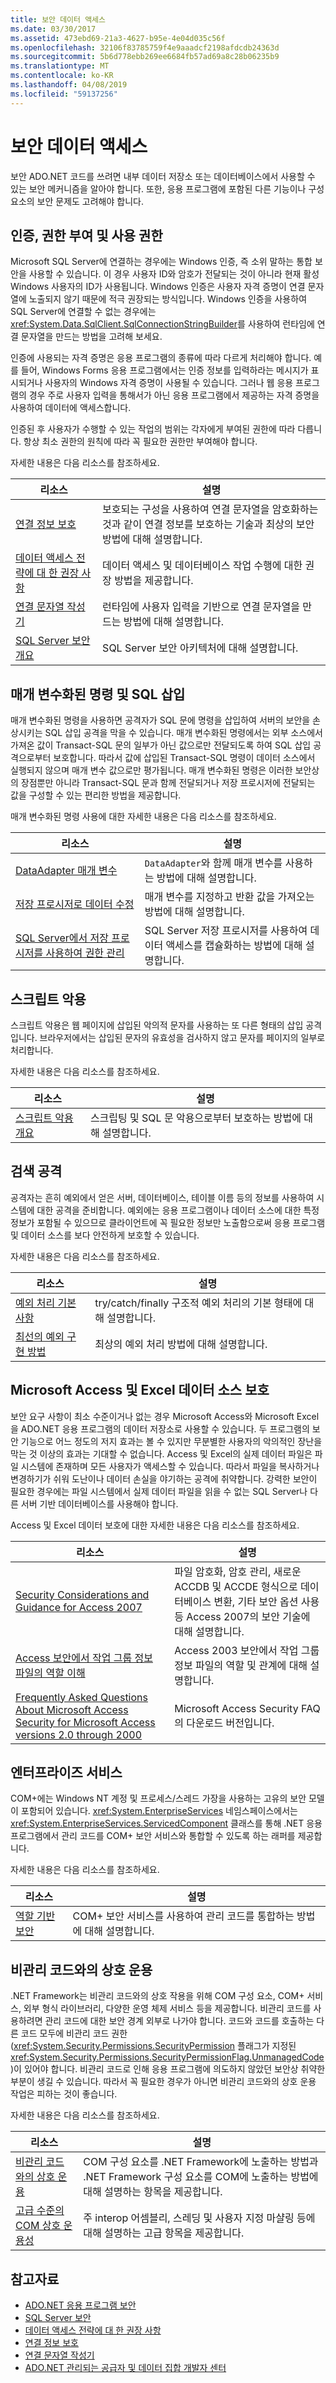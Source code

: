```yaml
---
title: 보안 데이터 액세스
ms.date: 03/30/2017
ms.assetid: 473ebd69-21a3-4627-b95e-4e04d035c56f
ms.openlocfilehash: 32106f83785759f4e9aaadcf2198afdcdb24363d
ms.sourcegitcommit: 5b6d778ebb269ee6684fb57ad69a8c28b06235b9
ms.translationtype: MT
ms.contentlocale: ko-KR
ms.lasthandoff: 04/08/2019
ms.locfileid: "59137256"
---
```

# <a name="secure-data-access"></a>보안 데이터 액세스
보안 ADO.NET 코드를 쓰려면 내부 데이터 저장소 또는 데이터베이스에서 사용할 수 있는 보안 메커니즘을 알아야 합니다. 또한, 응용 프로그램에 포함된 다른 기능이나 구성 요소의 보안 문제도 고려해야 합니다.  
  
## <a name="authentication-authorization-and-permissions"></a>인증, 권한 부여 및 사용 권한  
 Microsoft SQL Server에 연결하는 경우에는 Windows 인증, 즉 소위 말하는 통합 보안을 사용할 수 있습니다. 이 경우 사용자 ID와 암호가 전달되는 것이 아니라 현재 활성 Windows 사용자의 ID가 사용됩니다. Windows 인증은 사용자 자격 증명이 연결 문자열에 노출되지 않기 때문에 적극 권장되는 방식입니다. Windows 인증을 사용하여 SQL Server에 연결할 수 없는 경우에는 <xref:System.Data.SqlClient.SqlConnectionStringBuilder>를 사용하여 런타임에 연결 문자열을 만드는 방법을 고려해 보세요.  
  
 인증에 사용되는 자격 증명은 응용 프로그램의 종류에 따라 다르게 처리해야 합니다. 예를 들어, Windows Forms 응용 프로그램에서는 인증 정보를 입력하라는 메시지가 표시되거나 사용자의 Windows 자격 증명이 사용될 수 있습니다. 그러나 웹 응용 프로그램의 경우 주로 사용자 입력을 통해서가 아닌 응용 프로그램에서 제공하는 자격 증명을 사용하여 데이터에 액세스합니다.  
  
 인증된 후 사용자가 수행할 수 있는 작업의 범위는 각자에게 부여된 권한에 따라 다릅니다. 항상 최소 권한의 원칙에 따라 꼭 필요한 권한만 부여해야 합니다.  
  
 자세한 내용은 다음 리소스를 참조하세요.  
  
|리소스|설명|  
|--------------|-----------------|  
|[연결 정보 보호](../../../../docs/framework/data/adonet/protecting-connection-information.md)|보호되는 구성을 사용하여 연결 문자열을 암호화하는 것과 같이 연결 정보를 보호하는 기술과 최상의 보안 방법에 대해 설명합니다.|  
|[데이터 액세스 전략에 대 한 권장 사항](https://docs.microsoft.com/previous-versions/visualstudio/visual-studio-2008/8fxztkff(v=vs.90))|데이터 액세스 및 데이터베이스 작업 수행에 대한 권장 방법을 제공합니다.|  
|[연결 문자열 작성기](../../../../docs/framework/data/adonet/connection-string-builders.md)|런타임에 사용자 입력을 기반으로 연결 문자열을 만드는 방법에 대해 설명합니다.|  
|[SQL Server 보안 개요](../../../../docs/framework/data/adonet/sql/overview-of-sql-server-security.md)|SQL Server 보안 아키텍처에 대해 설명합니다.|  
  
## <a name="parameterized-commands-and-sql-injection"></a>매개 변수화된 명령 및 SQL 삽입  
 매개 변수화된 명령을 사용하면 공격자가 SQL 문에 명령을 삽입하여 서버의 보안을 손상시키는 SQL 삽입 공격을 막을 수 있습니다. 매개 변수화된 명령에서는 외부 소스에서 가져온 값이 Transact-SQL 문의 일부가 아닌 값으로만 전달되도록 하여 SQL 삽입 공격으로부터 보호합니다. 따라서 값에 삽입된 Transact-SQL 명령이 데이터 소스에서 실행되지 않으며 매개 변수 값으로만 평가됩니다. 매개 변수화된 명령은 이러한 보안상의 장점뿐만 아니라 Transact-SQL 문과 함께 전달되거나 저장 프로시저에 전달되는 값을 구성할 수 있는 편리한 방법을 제공합니다.  
  
 매개 변수화된 명령 사용에 대한 자세한 내용은 다음 리소스를 참조하세요.  
  
|리소스|설명|  
|--------------|-----------------|  
|[DataAdapter 매개 변수](../../../../docs/framework/data/adonet/dataadapter-parameters.md)|`DataAdapter`와 함께 매개 변수를 사용하는 방법에 대해 설명합니다.|  
|[저장 프로시저로 데이터 수정](../../../../docs/framework/data/adonet/modifying-data-with-stored-procedures.md)|매개 변수를 지정하고 반환 값을 가져오는 방법에 대해 설명합니다.|  
|[SQL Server에서 저장 프로시저를 사용하여 권한 관리](../../../../docs/framework/data/adonet/sql/managing-permissions-with-stored-procedures-in-sql-server.md)|SQL Server 저장 프로시저를 사용하여 데이터 액세스를 캡슐화하는 방법에 대해 설명합니다.|  
  
## <a name="script-exploits"></a>스크립트 악용  
 스크립트 악용은 웹 페이지에 삽입된 악의적 문자를 사용하는 또 다른 형태의 삽입 공격입니다. 브라우저에서는 삽입된 문자의 유효성을 검사하지 않고 문자를 페이지의 일부로 처리합니다.  
  
 자세한 내용은 다음 리소스를 참조하세요.  
  
|리소스|설명|  
|--------------|-----------------|  
|[스크립트 악용 개요](https://docs.microsoft.com/previous-versions/aspnet/w1sw53ds(v=vs.100))|스크립팅 및 SQL 문 악용으로부터 보호하는 방법에 대해 설명합니다.|  
  
## <a name="probing-attacks"></a>검색 공격  
 공격자는 흔히 예외에서 얻은 서버, 데이터베이스, 테이블 이름 등의 정보를 사용하여 시스템에 대한 공격을 준비합니다. 예외에는 응용 프로그램이나 데이터 소스에 대한 특정 정보가 포함될 수 있으므로 클라이언트에 꼭 필요한 정보만 노출함으로써 응용 프로그램 및 데이터 소스를 보다 안전하게 보호할 수 있습니다.  
  
 자세한 내용은 다음 리소스를 참조하세요.  
  
|리소스|설명|  
|--------------|-----------------|  
|[예외 처리 기본 사항](../../../../docs/standard/exceptions/exception-handling-fundamentals.md)|try/catch/finally 구조적 예외 처리의 기본 형태에 대해 설명합니다.|  
|[최선의 예외 구현 방법](../../../../docs/standard/exceptions/best-practices-for-exceptions.md)|최상의 예외 처리 방법에 대해 설명합니다.|  
  
## <a name="protecting-microsoft-access-and-excel-data-sources"></a>Microsoft Access 및 Excel 데이터 소스 보호  
 보안 요구 사항이 최소 수준이거나 없는 경우 Microsoft Access와 Microsoft Excel을 ADO.NET 응용 프로그램의 데이터 저장소로 사용할 수 있습니다. 두 프로그램의 보안 기능으로 어느 정도의 저지 효과는 볼 수 있지만 무분별한 사용자의 악의적인 장난을 막는 것 이상의 효과는 기대할 수 없습니다. Access 및 Excel의 실제 데이터 파일은 파일 시스템에 존재하며 모든 사용자가 액세스할 수 있습니다. 따라서 파일을 복사하거나 변경하기가 쉬워 도난이나 데이터 손실을 야기하는 공격에 취약합니다. 강력한 보안이 필요한 경우에는 파일 시스템에서 실제 데이터 파일을 읽을 수 없는 SQL Server나 다른 서버 기반 데이터베이스를 사용해야 합니다.  
  
 Access 및 Excel 데이터 보호에 대한 자세한 내용은 다음 리소스를 참조하세요.  
  
|리소스|설명|  
|--------------|-----------------|  
|[Security Considerations and Guidance for Access 2007](https://go.microsoft.com/fwlink/?LinkId=98354)|파일 암호화, 암호 관리, 새로운 ACCDB 및 ACCDE 형식으로 데이터베이스 변환, 기타 보안 옵션 사용 등 Access 2007의 보안 기술에 대해 설명합니다.|  
|[Access 보안에서 작업 그룹 정보 파일의 역할 이해](https://support.microsoft.com/kb/305542)|Access 2003 보안에서 작업 그룹 정보 파일의 역할 및 관계에 대해 설명합니다.|  
|[Frequently Asked Questions About Microsoft Access Security for Microsoft Access versions 2.0 through 2000](https://go.microsoft.com/fwlink/?LinkId=47698)|Microsoft Access Security FAQ의 다운로드 버전입니다.|  
## <a name="enterprise-services"></a>엔터프라이즈 서비스  
 COM+에는 Windows NT 계정 및 프로세스/스레드 가장을 사용하는 고유의 보안 모델이 포함되어 있습니다. <xref:System.EnterpriseServices> 네임스페이스에서는 <xref:System.EnterpriseServices.ServicedComponent> 클래스를 통해 .NET 응용 프로그램에서 관리 코드를 COM+ 보안 서비스와 통합할 수 있도록 하는 래퍼를 제공합니다.  
  
 자세한 내용은 다음 리소스를 참조하세요.  
  
|리소스|설명|  
|--------------|-----------------|  
|[역할 기반 보안](https://docs.microsoft.com/previous-versions/dotnet/netframework-1.1/s6y8k15h(v=vs.71))|COM+ 보안 서비스를 사용하여 관리 코드를 통합하는 방법에 대해 설명합니다.|  
  
## <a name="interoperating-with-unmanaged-code"></a>비관리 코드와의 상호 운용  
 .NET Framework는 비관리 코드와의 상호 작용을 위해 COM 구성 요소, COM+ 서비스, 외부 형식 라이브러리, 다양한 운영 체제 서비스 등을 제공합니다. 비관리 코드를 사용하려면 관리 코드에 대한 보안 경계 외부로 나가야 합니다. 코드와 코드를 호출하는 다른 코드 모두에 비관리 코드 권한(<xref:System.Security.Permissions.SecurityPermission> 플래그가 지정된 <xref:System.Security.Permissions.SecurityPermissionFlag.UnmanagedCode>)이 있어야 합니다. 비관리 코드로 인해 응용 프로그램에 의도하지 않았던 보안상 취약한 부분이 생길 수 있습니다. 따라서 꼭 필요한 경우가 아니면 비관리 코드와의 상호 운용 작업은 피하는 것이 좋습니다.  
  
 자세한 내용은 다음 리소스를 참조하세요.  
  
|리소스|설명|  
|--------------|-----------------|  
|[비관리 코드와의 상호 운용](../../../../docs/framework/interop/index.md)|COM 구성 요소를 .NET Framework에 노출하는 방법과 .NET Framework 구성 요소를 COM에 노출하는 방법에 대해 설명하는 항목을 제공합니다.|
|[고급 수준의 COM 상호 운용성](https://docs.microsoft.com/previous-versions/dotnet/netframework-4.0/bd9cdfyx(v=vs.100))|주 interop 어셈블리, 스레딩 및 사용자 지정 마샬링 등에 대해 설명하는 고급 항목을 제공합니다.|

## <a name="see-also"></a>참고자료

- [ADO.NET 응용 프로그램 보안](../../../../docs/framework/data/adonet/securing-ado-net-applications.md)
- [SQL Server 보안](../../../../docs/framework/data/adonet/sql/sql-server-security.md)
- [데이터 액세스 전략에 대 한 권장 사항](https://docs.microsoft.com/previous-versions/visualstudio/visual-studio-2008/8fxztkff(v=vs.90))
- [연결 정보 보호](../../../../docs/framework/data/adonet/protecting-connection-information.md)
- [연결 문자열 작성기](../../../../docs/framework/data/adonet/connection-string-builders.md)
- [ADO.NET 관리되는 공급자 및 데이터 집합 개발자 센터](https://go.microsoft.com/fwlink/?LinkId=217917)
